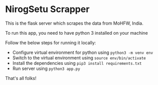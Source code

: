 # NirogSetu Scrapper
This is the flask server which scrapes the data from MoHFW, India.

To run this app, you need to have python 3 installed on your machine

Follow the below steps for running it locally:

- Configure virtual environment for python using ``` python3 -m venv env ```
- Switch to the virtual environment using ```source env/bin/activate```
- Install the dependencies using ```pip3 install requirements.txt```
- Run server using ```python3 app.py```

That's all folks!